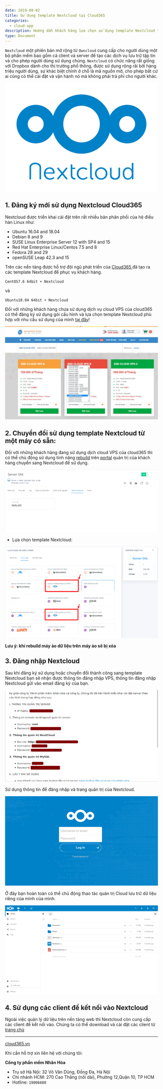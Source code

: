 ```yaml
---
date: 2019-08-02
title: Sử dụng template Nextcloud tại Cloud365
categories:
  - cloud-app
description: Hướng dẫn khách hàng lựa chọn sử dụng template Nextcloud tại Cloud365
type: Document
---
```


`Nextcloud` một phiên bản mở rộng từ `Owncloud` cung cấp cho người dùng một bộ phần mềm bao gồm cả client và server để tạo các dịch vụ lưu trữ tập tin và cho phép người dùng sử dụng chúng. `Nextcloud` có chức năng rất giống với Dropbox dành cho thị trường phổ thông, được sử dụng rộng rãi bởi hàng triệu người dùng, sự khác biệt chính ở chỗ là mã nguồn mở, cho phép bất cứ ai cũng có thể cài đặt và vận hành nó mà không phải trả phí cho người khác.

<p align="center">
<img src="../images/img-nextcloud/nextcloud-001.png">
</p>

## 1. Đăng ký mới sử dụng Nextcloud Cloud365

Nextcloud được triển khai cài đặt trên rất nhiều bản phân phối của hệ điều hàn Linux như:

- Ubuntu 16.04 and 18.04
- Debian 8 and 9
- SUSE Linux Enterprise Server 12 with SP4 and 15
- Red Hat Enterprise Linux/Centos 7.5 and 8
- Fedora 28 and 29
- openSUSE Leap 42.3 and 15

Trên các nền tảng được hỗ trợ đội ngũ phát triển của <a href="https://cloud365.vn/" target="_blank">Cloud365 </a>đã tạo ra các template Nextcloud để phục vụ khách hàng.

```
CentOS7.6 64bit + Nextcloud
```
và
```
Ubuntu18.04 64bit + Nextcloud
```

Đối với những khách hàng chưa sử dụng dịch vụ cloud VPS của cloud365 có thể đăng ký sử dụng gói cấu hình và lựa chọn template Nextcloud phù hợp với nhu cầu sử dụng của mình <a href="https://nhanhoa.com/may-chu/may-chu-ao-vps.html" target="_blank">tại đây</a>!

<p align="center">
<img src="../images/img-nextcloud/nextcloud-002.jpg">
</p>

## 2. Chuyển đổi sử dụng template Nextcloud từ một máy có sẵn:

Đối với những khách hàng đang sử dụng dịch cloud VPS của cloud365 thì có thể chủ động sử dụng tính năng <a href="https://support.cloud365.vn/video/huong-dan-rebuild-cloud-server-cloud365/" target="_blank">rebuild</a> trên <a href="https://portal.cloud365.vn/" target="_blank">portal</a> quản trị của khách hàng chuyển sang Nextcloud để sử dụng.

<p align="center">
<img src="../images/img-nextcloud/nextcloud-003.png">
</p>

- Lựa chọn template Nextcloud:

<p align="center">
<img src="../images/img-nextcloud/nextcloud-004.png">
</p>


**Lưu ý: khi rebuild máy ảo dữ liệu trên máy ảo sẽ bị xóa**

## 3. Đăng nhập Nextcloud

Sau khi đăng ký sử dụng hoặc chuyển đổi thành công sang template Nextcloud bạn sẽ nhận được thông tin đăng nhập VPS, thông tin đăng nhập Nextcloud gửi vào email đăng ký của bạn. 

<p align="center">
<img src="../images/img-nextcloud/nextcloud-007.png">
</p>

Sử dụng thông tin để đăng nhập và trang quản trị của Nextcloud.

<p align="center">
<img src="../images/img-nextcloud/nextcloud-005.png">
</p>

Ở đây bạn hoàn toàn có thể chủ động thao tác quản trị Cloud lưu trữ dữ liệu riêng của mình của mình.

<p align="center">
<img src="../images/img-nextcloud/nextcloud-006.png">
</p>

## 4. Sử dụng các client để kết nối vào Nextcloud

Ngoài việc quản lý dữ liệu trên nền tảng web thì Nextcloud còn cung cấp các client để kết nối vào. Chúng ta có thể download và cài đặt các client từ <a href="https://nextcloud.com/install/#install-clients" target="_blank">trang chủ</a>

---
<a href="https://cloud365.vn/" target="_blank">cloud365.vn</a>

Khi cần hỗ trợ xin liên hệ với chúng tôi:

**Công ty phần mềm Nhân Hòa**
- Trụ sở Hà Nội: 32 Võ Văn Dũng, Đống Đa, Hà Nội
- Chi nhánh HCM: 270 Cao Thắng (nối dài), Phường 12,Quận 10, TP HCM
- Hotline: `19006680`